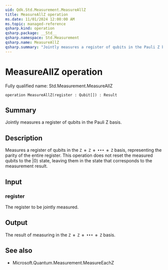 ```yaml
---
uid: Qdk.Std.Measurement.MeasureAllZ
title: MeasureAllZ operation
ms.date: 11/01/2024 12:00:00 AM
ms.topic: managed-reference
qsharp.kind: operation
qsharp.package: __Std__
qsharp.namespace: Std.Measurement
qsharp.name: MeasureAllZ
qsharp.summary: "Jointly measures a register of qubits in the Pauli Z basis."
---
```


# MeasureAllZ operation

Fully qualified name: Std.Measurement.MeasureAllZ

```qsharp
operation MeasureAllZ(register : Qubit[]) : Result
```

## Summary
Jointly measures a register of qubits in the Pauli Z basis.

## Description
Measures a register of qubits in the `Z ⊗ Z ⊗ ••• ⊗ Z`
basis, representing the parity of the entire register.
This operation does not reset the measured qubits to the |0⟩ state,
leaving them in the state that corresponds to the measurement result.

## Input
### register
The register to be jointly measured.

## Output
The result of measuring in the `Z ⊗ Z ⊗ ••• ⊗ Z` basis.

## See also
- Microsoft.Quantum.Measurement.MeasureEachZ
